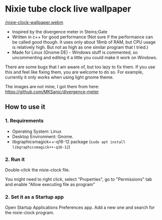 # Nixie tube clock live wallpaper
[/nixie-clock-wallpaper.webm](https://github.com/Pikku-a/nixie-tube-clock-wallpaper/blob/master/nixie-clock-wallpaper.webm)
- Inspired by the divergence meter in Steins;Gate
- Written in c++ for good performance (Not sure if the performance can be called good though. It uses only about 18mb of RAM, but CPU usage is relatively high. But not as high as one similar program that I tried.)
- Made for Linux (Gnome DE) - Windows stuff is commented, so uncommenting and editing it a little you could make it work on Windows.

There are some bugs that I am aware of, but too lazy to fix them. If you use this and feel like fixing them, you are welcome to do so. For example, currently it only works when using light gnome theme.

The images are not mine, I got them from here: https://github.com/MKSanic/divergence-meter


## How to use it

### 1. Requirements
- Operating System: Linux
- Desktop Environment: Gnome.
- libgraphicsmagick++-q16-12 package (`sudo apt install libgraphicsmagick++-q16-12`)

### 2. Run it

Double-click the nixie-clock file.

You might need to right click, select "Properties", go to "Permissions" tab and enable "Allow executing file as program"

### 2. Set it as a Startup app

Open Startup Applications Preferences app.
Add a new one and search for the nixie-clock program.
